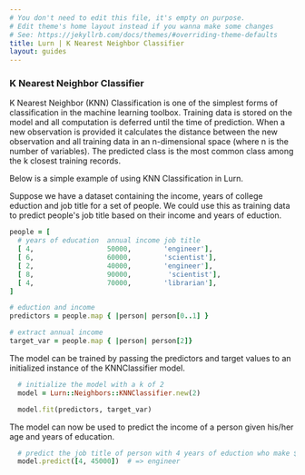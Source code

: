 ```yaml
---
# You don't need to edit this file, it's empty on purpose.
# Edit theme's home layout instead if you wanna make some changes
# See: https://jekyllrb.com/docs/themes/#overriding-theme-defaults
title: Lurn | K Nearest Neighbor Classifier
layout: guides
---
```


### K Nearest Neighbor Classifier
K Nearest Neighbor (KNN) Classification is one of the simplest forms of classification
in the machine learning toolbox. Training data is stored on the model and all
computation is deferred until the time of prediction. When a new observation
is provided it calculates the distance between the new observation and all
training data in an n-dimensional space (where n is the number of variables).
The predicted class is the most common class among the k closest training records.

Below is a simple example of using KNN Classification in Lurn.

Suppose we have a dataset containing the income, years of college eduction and job title
for a set of people. We could use this as training data to predict
people's job title based on their income and years of eduction.

  ```ruby
  people = [
    # years of education  annual income job title
    [ 4,                  50000,        'engineer'],
    [ 6,                  60000,        'scientist'],
    [ 2,                  40000,        'engineer'],
    [ 8,                  90000,         'scientist'],
    [ 4,                  70000,        'librarian'],
  ]

  # eduction and income
  predictors = people.map { |person| person[0..1] }

  # extract annual income
  target_var = people.map { |person| person[2]}
  ```

The model can be trained by passing the predictors and target values to an initialized
instance of the KNNClassifier model.

```ruby
  # initialize the model with a k of 2
  model = Lurn::Neighbors::KNNClassifier.new(2)

  model.fit(predictors, target_var)
```

The model can now be used to predict the income of a person given his/her
age and years of education.

```ruby
  # predict the job title of person with 4 years of eduction who make $45,000
  model.predict([4, 45000])  # => engineer
```
